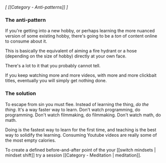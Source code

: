 *[ [[Category - Anti-patterns]] ]* 

### The anti-pattern
If you're getting into a new hobby, or perhaps learning the more nuanced version of some existing hobby, there's going to be a *ton* of content online to consume about it. 

This is basically the equivalent of aiming a fire hydrant or a hose (depending on the size of hobby) directly at your own face. 

There's a lot to it that you probably cannot tell. 

If you keep watching more and more videos, with more and more clickbait titles, eventually you will simply get nothing done.

### The solution
To escape from sin you must flee. Instead of learning the thing, *do the thing*. It's a way faster way to learn. Don't watch programming, do programming. Don't watch filmmaking, do filmmaking. Don't watch math, do math. 

Doing is the fastest way to learn for the first time, and teaching is the best way to solidify the learning. Consuming Youtube videos are really some of the most empty calories. 

To create a defined before-and-after point of the your [[switch mindsets | mindset shift]] try a session [[Category - Meditation | meditation]].